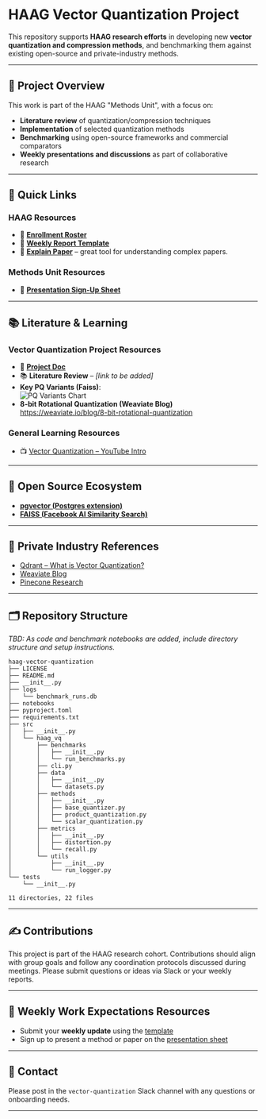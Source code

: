 # HAAG Vector Quantization Project

This repository supports **HAAG research efforts** in developing new **vector quantization and compression methods**, and benchmarking them against existing open-source and private-industry methods.

---

## 📌 Project Overview

This work is part of the HAAG "Methods Unit", with a focus on:

- **Literature review** of quantization/compression techniques
- **Implementation** of selected quantization methods
- **Benchmarking** using open-source frameworks and commercial comparators
- **Weekly presentations and discussions** as part of collaborative research

---

## 🔗 Quick Links

### HAAG Resources

- 👥 **[Enrollment Roster](https://gtvault.sharepoint.com/:x:/s/HAAG/EbRWUBbmh3pPpGuh9HF34DgBPnJQEdtMQoBTtANXCxOg9Q?e=B8ykCV)**
- 📄 **[Weekly Report Template](https://gtvault.sharepoint.com/:w:/s/HAAG/EcKDOtAbNKZEr3KrZDfRlZ4BD_IMA-4hTSc7ll52J6_79A)**
- 🧠 **[Explain Paper](https://www.explainpaper.com/)** – great tool for understanding complex papers.

### Methods Unit Resources

- 🎤 **[Presentation Sign-Up Sheet](https://gtvault-my.sharepoint.com/:x:/g/personal/byu321_gatech_edu/EUB3IKLuDwdLkG5dlPwJoccByYUJ9XJgcngZMbOa8pwq0A)**

---

## 📚 Literature & Learning

### Vector Quantization Project Resources

- 📝 [**Project Doc**](https://gtvault-my.sharepoint.com/:w:/r/personal/smussmann3_gatech_edu/_layouts/15/Doc.aspx?sourcedoc=%7B805CAAA2-48BB-42CD-A20D-C04F2DA3CA41%7D&file=Vector_Quantization_project.docx&action=default&mobileredirect=true&DefaultItemOpen=1)
- 📚 **Literature Review** – _[link to be added]_  
- **Key PQ Variants (Faiss)**:  
  ![PQ Variants Chart](https://raw.githubusercontent.com/wiki/facebookresearch/faiss/PQ_variants_Faiss_annotated.png)
- **8-bit Rotational Quantization (Weaviate Blog)**  
  https://weaviate.io/blog/8-bit-rotational-quantization

### General Learning Resources

- 📺 [Vector Quantization – YouTube Intro](https://www.youtube.com/watch?v=c36lUUr864M)

---

## 🧰 Open Source Ecosystem

- **[pgvector (Postgres extension)](https://github.com/pgvector/pgvector)**
- **[FAISS (Facebook AI Similarity Search)](https://github.com/facebookresearch/faiss/wiki)**

---

## 💼 Private Industry References

- [Qdrant – What is Vector Quantization?](https://qdrant.tech/articles/what-is-vector-quantization/)
- [Weaviate Blog](https://weaviate.io/blog)
- [Pinecone Research](https://www.pinecone.io/research/)

---

## 🗂 Repository Structure

_TBD: As code and benchmark notebooks are added, include directory structure and setup instructions._

```
haag-vector-quantization
├── LICENSE
├── README.md
├── __init__.py
├── logs
│   └── benchmark_runs.db
├── notebooks
├── pyproject.toml
├── requirements.txt
├── src
│   ├── __init__.py
│   └── haag_vq
│       ├── benchmarks
│       │   ├── __init__.py
│       │   └── run_benchmarks.py
│       ├── cli.py
│       ├── data
│       │   ├── __init__.py
│       │   └── datasets.py
│       ├── methods
│       │   ├── __init__.py
│       │   ├── base_quantizer.py
│       │   ├── product_quantization.py
│       │   └── scalar_quantization.py
│       ├── metrics
│       │   ├── __init__.py
│       │   ├── distortion.py
│       │   └── recall.py
│       └── utils
│           ├── __init__.py
│           └── run_logger.py
└── tests
    └── __init__.py

11 directories, 22 files
```

---

## ✍️ Contributions

This project is part of the HAAG research cohort. Contributions should align with group goals and follow any coordination protocols discussed during meetings. Please submit questions or ideas via Slack or your weekly reports.

---

## 📅 Weekly Work Expectations Resources

- Submit your **weekly update** using the [template](https://gtvault.sharepoint.com/:w:/s/HAAG/EcKDOtAbNKZEr3KrZDfRlZ4BD_IMA-4hTSc7ll52J6_79A)
- Sign up to present a method or paper on the [presentation sheet](https://gtvault-my.sharepoint.com/:x:/g/personal/byu321_gatech_edu/EUB3IKLuDwdLkG5dlPwJoccByYUJ9XJgcngZMbOa8pwq0A)

---

## 📧 Contact

Please post in the `vector-quantization` Slack channel with any questions or onboarding needs.

---
